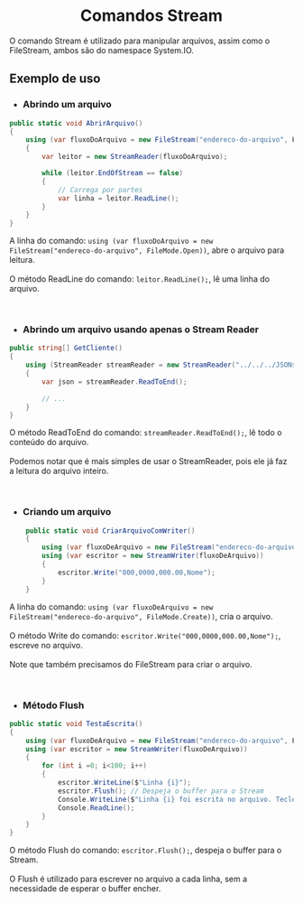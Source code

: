 <h1 align="center">Comandos Stream</h1>

<p>
    O comando Stream é utilizado para manipular arquivos, assim como o FileStream, ambos são do namespace System.IO.
</p>

<h2>Exemplo de uso</h2>

- <h3>Abrindo um arquivo</h3>

```csharp
public static void AbrirArquivo()
{
    using (var fluxoDoArquivo = new FileStream("endereco-do-arquivo", FileMode.Open))
    {
        var leitor = new StreamReader(fluxoDoArquivo);

        while (leitor.EndOfStream == false)
        {
            // Carrega por partes
            var linha = leitor.ReadLine();
        }
    }
}
```

<p>
    A linha do comando: 
    <code>using (var fluxoDoArquivo = new FileStream("endereco-do-arquivo", FileMode.Open))</code>, abre o arquivo para leitura.
    <br><br>
    O método ReadLine do comando: 
    <code>leitor.ReadLine();</code>, lê uma linha do arquivo.
</p>

<br>

- <h3>Abrindo um arquivo usando apenas o Stream Reader</h3>

```csharp
public string[] GetCliente()
{
    using (StreamReader streamReader = new StreamReader("../../../JSONs/clientes.json"))
    {
        var json = streamReader.ReadToEnd();
        
        // ...
    }
}
```

<p>
    O método ReadToEnd do comando: 
    <code>streamReader.ReadToEnd();</code>, lê todo o conteúdo do arquivo.
    <br><br>
    Podemos notar que é mais simples de usar o StreamReader, pois ele já faz a leitura do arquivo inteiro.
</p>

<br>

- <h3>Criando um arquivo</h3>

```csharp
    public static void CriarArquivoComWriter()
    {
        using (var fluxoDeArquivo = new FileStream("endereco-do-arquivo", FileMode.Create))
        using (var escritor = new StreamWriter(fluxoDeArquivo))
        {
            escritor.Write("000,0000,000.00,Nome");
        }
    }
```

<p>
    A linha do comando: 
    <code>using (var fluxoDeArquivo = new FileStream("endereco-do-arquivo", FileMode.Create))</code>, cria o arquivo.
    <br><br>
    O método Write do comando: 
    <code>escritor.Write("000,0000,000.00,Nome");</code>, escreve no arquivo.
    <br><br>
    Note que também precisamos do FileStream para criar o arquivo.
</p>

<br>

- <h3>Método Flush</h3>

```csharp
public static void TestaEscrita()
{
    using (var fluxoDeArquivo = new FileStream("endereco-do-arquivo", FileMode.Create))
    using (var escritor = new StreamWriter(fluxoDeArquivo))
    {
        for (int i =0; i<100; i++)
        {
            escritor.WriteLine($"Linha {i}");
            escritor.Flush(); // Despeja o buffer para o Stream
            Console.WriteLine($"Linha {i} foi escrita no arquivo. Tecle enter...");
            Console.ReadLine();
        }
    }
}
```

<p>
    O método Flush do comando: 
    <code>escritor.Flush();</code>, despeja o buffer para o Stream.
    <br><br>
    O Flush é utilizado para escrever no arquivo a cada linha, sem a necessidade de esperar o buffer encher.
</p>